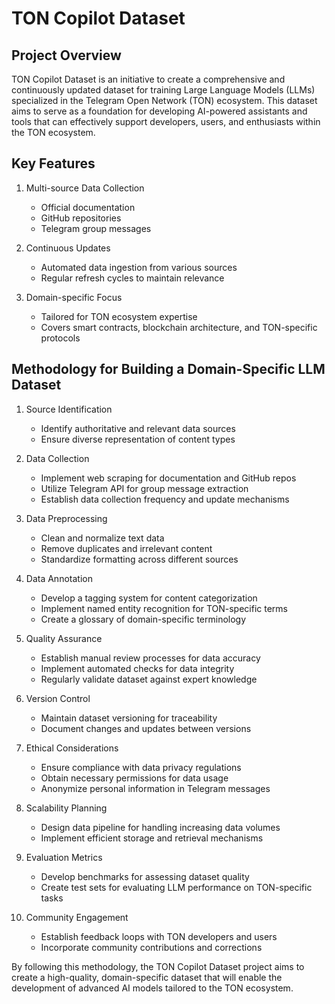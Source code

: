 # TON Copilot Dataset

## Project Overview

TON Copilot Dataset is an initiative to create a comprehensive and continuously updated dataset for training Large Language Models (LLMs) specialized in the Telegram Open Network (TON) ecosystem. This dataset aims to serve as a foundation for developing AI-powered assistants and tools that can effectively support developers, users, and enthusiasts within the TON ecosystem.

## Key Features

1. Multi-source Data Collection
   - Official documentation
   - GitHub repositories
   - Telegram group messages

2. Continuous Updates
   - Automated data ingestion from various sources
   - Regular refresh cycles to maintain relevance

3. Domain-specific Focus
   - Tailored for TON ecosystem expertise
   - Covers smart contracts, blockchain architecture, and TON-specific protocols

## Methodology for Building a Domain-Specific LLM Dataset

1. Source Identification
   - Identify authoritative and relevant data sources
   - Ensure diverse representation of content types

2. Data Collection
   - Implement web scraping for documentation and GitHub repos
   - Utilize Telegram API for group message extraction
   - Establish data collection frequency and update mechanisms

3. Data Preprocessing
   - Clean and normalize text data
   - Remove duplicates and irrelevant content
   - Standardize formatting across different sources

4. Data Annotation
   - Develop a tagging system for content categorization
   - Implement named entity recognition for TON-specific terms
   - Create a glossary of domain-specific terminology

5. Quality Assurance
   - Establish manual review processes for data accuracy
   - Implement automated checks for data integrity
   - Regularly validate dataset against expert knowledge

6. Version Control
   - Maintain dataset versioning for traceability
   - Document changes and updates between versions

7. Ethical Considerations
   - Ensure compliance with data privacy regulations
   - Obtain necessary permissions for data usage
   - Anonymize personal information in Telegram messages

8. Scalability Planning
   - Design data pipeline for handling increasing data volumes
   - Implement efficient storage and retrieval mechanisms

9. Evaluation Metrics
   - Develop benchmarks for assessing dataset quality
   - Create test sets for evaluating LLM performance on TON-specific tasks

10. Community Engagement
    - Establish feedback loops with TON developers and users
    - Incorporate community contributions and corrections

By following this methodology, the TON Copilot Dataset project aims to create a high-quality, domain-specific dataset that will enable the development of advanced AI models tailored to the TON ecosystem.



